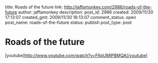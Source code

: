 title: Roads of the future
link: http://jaffamonkey.com/2986/roads-of-the-future
author: jaffamonkey
description: 
post_id: 2986
created: 2009/11/30 17:13:07
created_gmt: 2009/11/30 16:13:07
comment_status: open
post_name: roads-of-the-future
status: publish
post_type: post

# Roads of the future

[youtube]http://www.youtube.com/watch?v=F6pUMlPBMQA[/youtube]